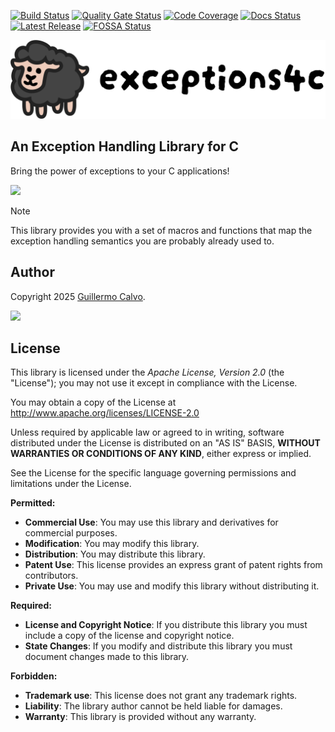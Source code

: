 
[![Build Status][BADGE_BUILD_STATUS]][BUILD_STATUS]
[![Quality Gate Status][BADGE_QUALITY_GATE]][QUALITY_GATE]
[![Code Coverage][BADGE_COVERAGE]][COVERAGE]
[![Docs Status][BADGE_DOCS_STATUS]][DOCS]
[![Latest Release][BADGE_LATEST_RELEASE]][LATEST_RELEASE]
[![FOSSA Status][BADGE_FOSSA_STATUS]][FOSSA_STATUS]

![Exceptions for C][LOGO]


## An Exception Handling Library for C

Bring the power of exceptions to your C applications!

![][EXAMPLE]

> [!NOTE]
> This library provides you with a set of macros and functions that map the exception handling semantics you are
> probably already used to.


## Author

Copyright 2025 [Guillermo Calvo][AUTHOR].

[![][GUILLERMO_IMAGE]][GUILLERMO]


## License

This library is licensed under the *Apache License, Version 2.0* (the "License");
you may not use it except in compliance with the License.

You may obtain a copy of the License at <http://www.apache.org/licenses/LICENSE-2.0>

Unless required by applicable law or agreed to in writing, software distributed under the License
is distributed on an "AS IS" BASIS, **WITHOUT WARRANTIES OR CONDITIONS OF ANY KIND**, either express or implied.

See the License for the specific language governing permissions and limitations under the License.


**Permitted:**

- **Commercial Use**: You may use this library and derivatives for commercial purposes.
- **Modification**: You may modify this library.
- **Distribution**: You may distribute this library.
- **Patent Use**: This license provides an express grant of patent rights from contributors.
- **Private Use**: You may use and modify this library without distributing it.

**Required:**

- **License and Copyright Notice**: If you distribute this library you must include a copy of the license and copyright
  notice.
- **State Changes**: If you modify and distribute this library you must document changes made to this library.

**Forbidden:**

- **Trademark use**: This license does not grant any trademark rights.
- **Liability**: The library author cannot be held liable for damages.
- **Warranty**: This library is provided without any warranty.


[AUTHOR]:                       https://github.com/guillermocalvo/
[BADGE_BUILD_STATUS]:           https://github.com/guillermocalvo/exceptions4c/workflows/Build/badge.svg
[BADGE_COVERAGE]:               https://codecov.io/gh/guillermocalvo/exceptions4c/branch/main/graph/badge.svg
[BADGE_DOCS_STATUS]:            https://github.com/guillermocalvo/exceptions4c/workflows/Docs/badge.svg
[BADGE_FOSSA_STATUS]:           https://app.fossa.com/api/projects/git%2Bgithub.com%2Fguillermocalvo%2Fexceptions4c.svg?type=shield
[BADGE_LATEST_RELEASE]:         https://img.shields.io/github/v/release/guillermocalvo/exceptions4c
[BADGE_QUALITY_GATE]:           https://sonarcloud.io/api/project_badges/measure?project=guillermocalvo_exceptions4c&metric=alert_status
[BUILD_STATUS]:                 https://github.com/guillermocalvo/exceptions4c/actions?query=workflow%3ABuild
[COVERAGE]:                     https://codecov.io/gh/guillermocalvo/exceptions4c
[DOCS]:                         https://exceptions4c.guillermo.dev/
[EXAMPLE]:                      docs/example.png
[FOSSA_STATUS]:                 https://app.fossa.com/projects/git%2Bgithub.com%2Fguillermocalvo%2Fexceptions4c?ref=badge_shield
[GUILLERMO]:                    https://guillermo.dev/
[GUILLERMO_IMAGE]:              https://guillermo.dev/assets/images/thumb.png
[LATEST_RELEASE]:               https://github.com/guillermocalvo/exceptions4c/releases/latest
[LOGO]:                         docs/exceptions4c.svg
[QUALITY_GATE]:                 https://sonarcloud.io/dashboard?id=guillermocalvo_exceptions4c
